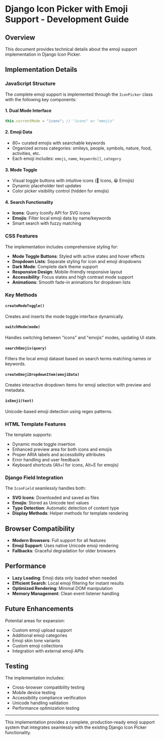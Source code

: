 # Django Icon Picker with Emoji Support - Development Guide

## Overview

This document provides technical details about the emoji support implementation in Django Icon Picker.

## Implementation Details

### JavaScript Structure

The complete emoji support is implemented through the `IconPicker` class with the following key components:

#### 1. **Dual Mode Interface**
```javascript
this.currentMode = "icons"; // "icons" or "emojis"
```

#### 2. **Emoji Data**
- 80+ curated emojis with searchable keywords
- Organized across categories: smileys, people, symbols, nature, food, activities, etc.
- Each emoji includes: `emoji`, `name`, `keywords[]`, `category`

#### 3. **Mode Toggle**
- Visual toggle buttons with intuitive icons (🎨 Icons, 😀 Emojis)
- Dynamic placeholder text updates
- Color picker visibility control (hidden for emojis)

#### 4. **Search Functionality**
- **Icons**: Query Iconify API for SVG icons
- **Emojis**: Filter local emoji data by name/keywords
- Smart search with fuzzy matching

### CSS Features

The implementation includes comprehensive styling for:

- **Mode Toggle Buttons**: Styled with active states and hover effects
- **Dropdown Lists**: Separate styling for icon and emoji dropdowns
- **Dark Mode**: Complete dark theme support
- **Responsive Design**: Mobile-friendly responsive layout
- **Accessibility**: Focus states and high contrast mode support
- **Animations**: Smooth fade-in animations for dropdown lists

### Key Methods

#### `createModeToggle()`
Creates and inserts the mode toggle interface dynamically.

#### `switchMode(mode)`
Handles switching between "icons" and "emojis" modes, updating UI state.

#### `searchEmojis(query)`
Filters the local emoji dataset based on search terms matching names or keywords.

#### `createEmojiDropdownItem(emojiData)`
Creates interactive dropdown items for emoji selection with preview and metadata.

#### `isEmoji(text)`
Unicode-based emoji detection using regex patterns.

### HTML Template Features

The template supports:
- Dynamic mode toggle insertion
- Enhanced preview area for both icons and emojis
- Proper ARIA labels and accessibility attributes
- Error handling and user feedback
- Keyboard shortcuts (Alt+I for icons, Alt+E for emojis)

### Django Field Integration

The `IconField` seamlessly handles both:
- **SVG Icons**: Downloaded and saved as files
- **Emojis**: Stored as Unicode text values
- **Type Detection**: Automatic detection of content type
- **Display Methods**: Helper methods for template rendering

## Browser Compatibility

- **Modern Browsers**: Full support for all features
- **Emoji Support**: Uses native Unicode emoji rendering
- **Fallbacks**: Graceful degradation for older browsers

## Performance

- **Lazy Loading**: Emoji data only loaded when needed
- **Efficient Search**: Local emoji filtering for instant results
- **Optimized Rendering**: Minimal DOM manipulation
- **Memory Management**: Clean event listener handling

## Future Enhancements

Potential areas for expansion:
- Custom emoji upload support
- Additional emoji categories
- Emoji skin tone variants
- Custom emoji collections
- Integration with external emoji APIs

## Testing

The implementation includes:
- Cross-browser compatibility testing
- Mobile device testing
- Accessibility compliance verification
- Unicode handling validation
- Performance optimization testing

---

This implementation provides a complete, production-ready emoji support system that integrates seamlessly with the existing Django Icon Picker functionality.
